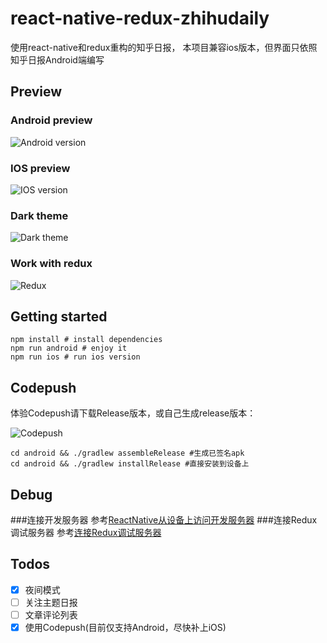 # react-native-redux-zhihudaily
使用react-native和redux重构的知乎日报，
本项目兼容ios版本，但界面只依照知乎日报Android端编写

## Preview
### Android preview
![Android version](https://raw.github.com/ZevenFang/react-native-redux-zhihudaily/master/screenshot/android.gif)
### IOS preview
![IOS version](https://raw.github.com/ZevenFang/react-native-redux-zhihudaily/master/screenshot/ios.gif)
### Dark theme
![Dark theme](https://raw.github.com/ZevenFang/react-native-redux-zhihudaily/master/screenshot/darkTheme.gif)
### Work with redux
![Redux](https://raw.github.com/ZevenFang/react-native-redux-zhihudaily/master/screenshot/redux.png)

## Getting started
```shell
npm install # install dependencies
npm run android # enjoy it
npm run ios # run ios version
```

## Codepush
体验Codepush请下载Release版本，或自己生成release版本：

![Codepush](https://raw.github.com/ZevenFang/react-native-redux-zhihudaily/master/screenshot/zhihurn.png)
```shell
cd android && ./gradlew assembleRelease #生成已签名apk
cd android && ./gradlew installRelease #直接安装到设备上
```

## Debug
###连接开发服务器
参考[ReactNative从设备上访问开发服务器](http://zevenfang.github.io/2016/06/22/ReactNative从设备上访问开发服务器/)
###连接Redux调试服务器
参考[连接Redux调试服务器](http://zevenfang.github.io/2016/08/21/连接Redux调试服务器/)

## Todos
- [x] 夜间模式
- [ ] 关注主题日报
- [ ] 文章评论列表
- [X] 使用Codepush(目前仅支持Android，尽快补上iOS)
